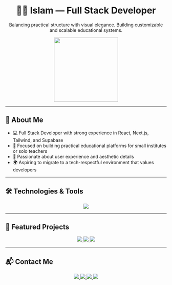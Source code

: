 <h1 align="center">👨‍💻 Islam — Full Stack Developer</h1>
<p align="center">Balancing practical structure with visual elegance. Building customizable and scalable educational systems.</p>

<p align="center">
  <img src="https://media.giphy.com/media/qgQUggAC3Pfv687qPC/giphy.gif" width="200" />
</p>

---

## 🧠 About Me

- 💻 Full Stack Developer with strong experience in React, Next.js, Tailwind, and Supabase  
- 🧩 Focused on building practical educational platforms for small institutes or solo teachers  
- 🎨 Passionate about user experience and aesthetic details  
- 🌍 Aspiring to migrate to a tech-respectful environment that values developers

---

## 🛠 Technologies & Tools

<p align="center">
  <img src="https://skillicons.dev/icons?i=react,nextjs,tailwind,typescript,express,postgresql,supabase,figma" />
</p>

---

## 🚀 Featured Projects

<p align="center">
  <a href="https://github.com/your-username/student-management" target="_blank">
    <img src="https://github-readme-stats.vercel.app/api/pin/?username=your-username&repo=student-management&theme=radical" />
  </a>
  <a href="https://github.com/your-username/shop-demo" target="_blank">
    <img src="https://github-readme-stats.vercel.app/api/pin/?username=your-username&repo=shop-demo&theme=radical" />
  </a>
  <a href="https://github.com/your-username/mobile-edu-app" target="_blank">
    <img src="https://github-readme-stats.vercel.app/api/pin/?username=your-username&repo=mobile-edu-app&theme=radical" />
  </a>
</p>

---

## 📬 Contact Me

<p align="center">
  <a href="mailto:islam@example.com" target="_blank">
    <img src="https://img.shields.io/badge/Email-islam@example.com-D14836?style=for-the-badge&logo=gmail&logoColor=white" />
  </a>
  <a href="https://twitter.com/islam_dev" target="_blank">
    <img src="https://img.shields.io/badge/Twitter-@islam_dev-1DA1F2?style=for-the-badge&logo=twitter&logoColor=white" />
  </a>
  <a href="https://www.linkedin.com/in/islam-dev" target="_blank">
    <img src="https://img.shields.io/badge/LinkedIn-Islam%20Dev-0077B5?style=for-the-badge&logo=linkedin&logoColor=white" />
  </a>
  <a href="https://github.com/your-username" target="_blank">
    <img src="https://img.shields.io/badge/GitHub-your--username-181717?style=for-the-badge&logo=github&logoColor=white" />
  </a>
</p>
